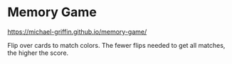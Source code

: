 # Memory Game

https://michael-griffin.github.io/memory-game/

Flip over cards to match colors. The fewer flips needed to get all matches,
the higher the score.